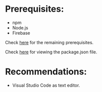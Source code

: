 # Prerequisites:

* npm
* Node.js
* Firebase

Check [here](https://github.com/aravindvnair99/Spot-the-Hole/network/dependencies) for the remaining prerequisites.

Check [here](https://github.com/aravindvnair99/Spot-the-Hole/blob/master/functions/package.json) for viewing the package.json file.

# Recommendations:

* Visual Studio Code as text editor.